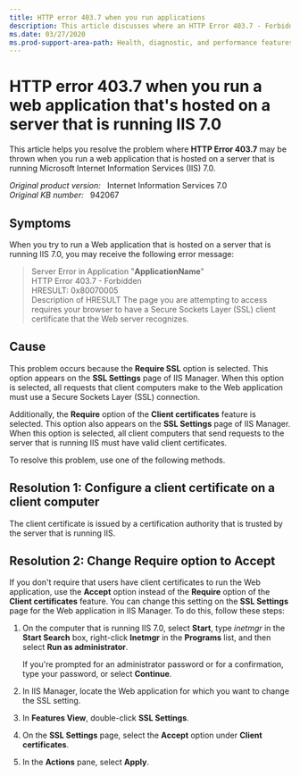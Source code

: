 ```yaml
---
title: HTTP error 403.7 when you run applications
description: This article discusses where an HTTP Error 403.7 - Forbidden error occurs when you run a Web application that is hosted on a server that is running IIS 7.0, and provides resolutions.
ms.date: 03/27/2020
ms.prod-support-area-path: Health, diagnostic, and performance features
---
```

# HTTP error 403.7 when you run a web application that's hosted on a server that is running IIS 7.0

This article helps you resolve the problem where **HTTP Error 403.7** may be thrown when you run a web application that is hosted on a server that is running Microsoft Internet Information Services (IIS) 7.0.

_Original product version:_ &nbsp; Internet Information Services 7.0  
_Original KB number:_ &nbsp; 942067

## Symptoms

When you try to run a Web application that is hosted on a server that is running IIS 7.0, you may receive the following error message:

> Server Error in Application "**ApplicationName**"  
> HTTP Error 403.7 - Forbidden  
> HRESULT: 0x80070005  
> Description of HRESULT The page you are attempting to access requires your browser to have a Secure Sockets Layer (SSL) client certificate that the Web server recognizes.

## Cause

This problem occurs because the **Require SSL** option is selected. This option appears on the **SSL Settings** page of IIS Manager. When this option is selected, all requests that client computers make to the Web application must use a Secure Sockets Layer (SSL) connection.

Additionally, the **Require** option of the **Client certificates** feature is selected. This option also appears on the **SSL Settings** page of IIS Manager. When this option is selected, all client computers that send requests to the server that is running IIS must have valid client certificates.

To resolve this problem, use one of the following methods.

## Resolution 1: Configure a client certificate on a client computer

The client certificate is issued by a certification authority that is trusted by the server that is running IIS.

## Resolution 2: Change Require option to Accept

If you don't require that users have client certificates to run the Web application, use the **Accept** option instead of the **Require** option of the **Client certificates** feature. You can change this setting on the **SSL Settings** page for the Web application in IIS Manager. To do this, follow these steps:

1. On the computer that is running IIS 7.0, select **Start**, type *inetmgr* in the **Start Search** box, right-click **Inetmgr** in the **Programs** list, and then select **Run as administrator**.

    If you're prompted for an administrator password or for a confirmation, type your password, or select **Continue**.
2. In IIS Manager, locate the Web application for which you want to change the SSL setting.
3. In **Features View**, double-click **SSL Settings**.
4. On the **SSL Settings** page, select the **Accept** option under **Client certificates**.
5. In the **Actions** pane, select **Apply**.
